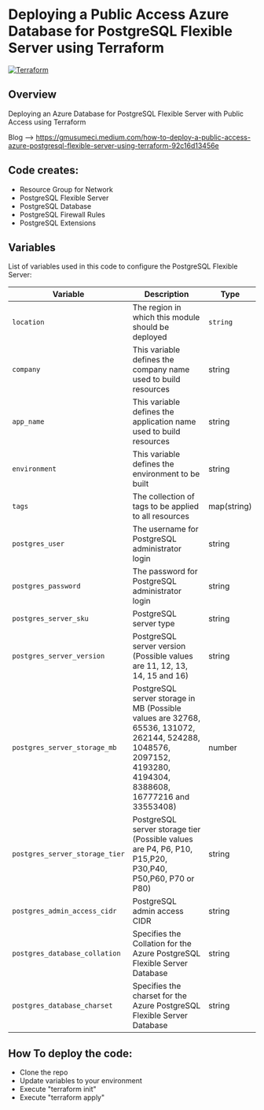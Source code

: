# Deploying a Public Access Azure Database for PostgreSQL Flexible Server using Terraform
[![Terraform](https://img.shields.io/badge/terraform-v1.8+-blue.svg)](https://www.terraform.io/downloads.html)

## Overview

Deploying an Azure Database for PostgreSQL Flexible Server with Public Access using Terraform

Blog --> https://gmusumeci.medium.com/how-to-deploy-a-public-access-azure-postgresql-flexible-server-using-terraform-92c16d13456e

## Code creates:

- Resource Group for Network
- PostgreSQL Flexible Server
- PostgreSQL Database
- PostgreSQL Firewall Rules
- PostgreSQL Extensions

##  Variables

List of variables used in this code to configure the PostgreSQL Flexible Server:

| Variable | Description | Type | 
| --- | --- | --- | 
| `location` | The region in which this module should be deployed | `string` | 
| `company` | This variable defines the company name used to build resources | string | 
| `app_name` | This variable defines the application name used to build resources | string | 
| `environment` | This variable defines the environment to be built | string |
| `tags` | The collection of tags to be applied to all resources | map(string) |
| `postgres_user`            | The username for PostgreSQL administrator login | string |
| `postgres_password`        | The password for PostgreSQL administrator login | string |
| `postgres_server_sku`      | PostgreSQL server type | string |
| `postgres_server_version`  | PostgreSQL server version (Possible values are 11, 12, 13, 14, 15 and 16)| string |
| `postgres_server_storage_mb` | PostgreSQL server storage in MB (Possible values are 32768, 65536, 131072, 262144, 524288, 1048576, 2097152, 4193280, 4194304, 8388608, 16777216 and 33553408) | number |
| `postgres_server_storage_tier` | PostgreSQL server storage tier (Possible values are P4, P6, P10, P15,P20, P30,P40, P50,P60, P70 or P80) | string |
| `postgres_admin_access_cidr` | PostgreSQL admin access CIDR | string |
| `postgres_database_collation` | Specifies the Collation for the Azure PostgreSQL Flexible Server Database | string |
| `postgres_database_charset` | Specifies the charset for the Azure PostgreSQL Flexible Server Database | string |

## How To deploy the code:

- Clone the repo
- Update variables to your environment
- Execute "terraform init"
- Execute "terraform apply"

